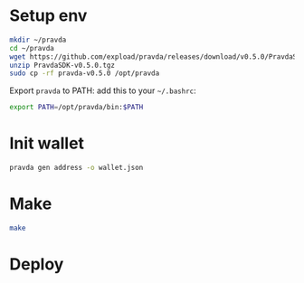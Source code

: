 # Setup env

```bash
mkdir ~/pravda
cd ~/pravda
wget https://github.com/expload/pravda/releases/download/v0.5.0/PravdaSDK-v0.5.0.tgz
unzip PravdaSDK-v0.5.0.tgz
sudo cp -rf pravda-v0.5.0 /opt/pravda
```

Export `pravda` to PATH: add this to your `~/.bashrc`:
```bash
export PATH=/opt/pravda/bin:$PATH
```

# Init wallet

```bash
pravda gen address -o wallet.json
```

# Make

```bash
make
```

# Deploy
```bash
```

